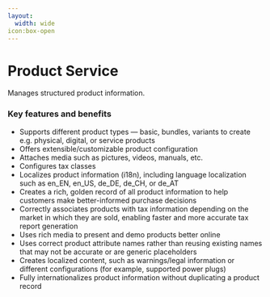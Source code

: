 ```yaml
---
layout:
  width: wide
icon:box-open
---
```


# Product Service

Manages structured product information.

### Key features and benefits

* Supports different product types — basic, bundles, variants to create e.g. physical, digital, or service products
* Offers extensible/customizable product configuration
* Attaches media such as pictures, videos, manuals, etc.
* Configures tax classes
* Localizes product information (i18n), including language localization such as en_EN, en_US, de_DE, de_CH, or de_AT
* Creates a rich, golden record of all product information to help customers make better-informed purchase decisions
* Correctly associates products with tax information depending on the market in which they are sold, enabling faster and more accurate tax report generation
* Uses rich media to present and demo products better online
* Uses correct product attribute names rather than reusing existing names that may not be accurate or are generic placeholders
* Creates localized content, such as warnings/legal information or different configurations (for example, supported power plugs)
* Fully internationalizes product information without duplicating a product record